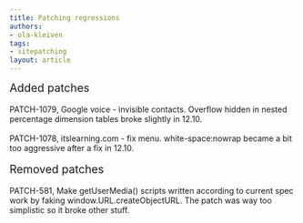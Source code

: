 ```yaml
---
title: Patching regressions
authors:
- ola-kleiven
tags:
- sitepatching
layout: article
---
```

<span style="font-size: 140%">Added patches</span><br/><br/>PATCH-1079, Google voice - invisible contacts. Overflow hidden in nested percentage dimension tables broke slightly in 12.10.<br/><br/>PATCH-1078, itslearning.com - fix menu. white-space:nowrap became a bit too aggressive after a fix in 12.10.<br/><br/><span style="font-size: 140%">Removed patches</span><br/><br/>PATCH-581, Make getUserMedia() scripts written according to current spec work by faking window.URL.createObjectURL. The patch was way too simplistic so it broke other stuff.
